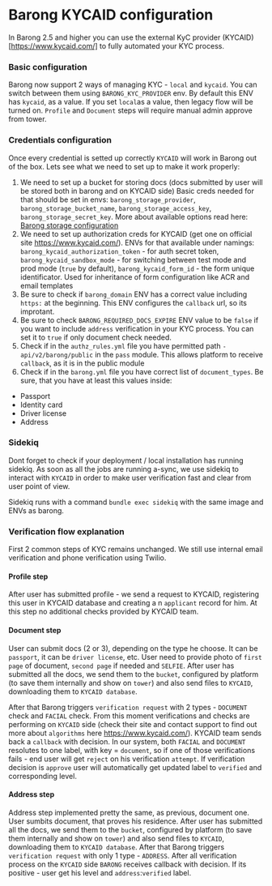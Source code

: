 # Barong KYCAID configuration
In Barong 2.5 and higher you can use the external KyC provider (KYCAID)[https://www.kycaid.com/] to fully automated your KYC process.

### Basic configuration
Barong now support 2 ways of managing KYC - `local` and `kycaid`. You can switch between them using `BARONG_KYC_PROVIDER` env. By default this ENV has `kycaid`, as a value. If you set `local`as a value, then legacy flow will be turned on. `Profile` and `Document` steps will require manual admin approve from tower.

### Credentials configuration
Once every credential is setted up correctly `KYCAID` will work in Barong out of the box. Lets see what we need to set up to make it work properly:

1) We need to set up a bucket for storing docs (docs submitted by user will be stored both in barong and on KYCAID side)
Basic creds needed for that should be set in envs: `barong_storage_provider`, `barong_storage_bucket_name`, `barong_storage_access_key`, `barong_storage_secret_key`. 
More about available options read here: [Barong storage configuration](https://www.openware.com/sdk/docs/barong/configuration.html#storage-configuration)
2) We need to set up authorization creds for KYCAID (get one on official site https://www.kycaid.com/). ENVs for that available under namings: 
`barong_kycaid_authorization_token` - for auth secret token, 
`barong_kycaid_sandbox_mode` - for switching between test mode and prod mode (`true` by default),
`barong_kycaid_form_id` - the form unique identificator. Used for inheritance of form configuration like ACR and email templates
3) Be sure to check if `barong_domain` ENV has a correct value including `https:` at the beginning. This ENV configures the `callback` url, so its improtant.
4) Be sure to check `BARONG_REQUIRED_DOCS_EXPIRE` ENV value to be `false` if you want to include `address` verification in your KYC process. You can set it to `true` if only document check needed.
5) Check if in the `authz_rules.yml` file you have permitted path `- api/v2/barong/public` in the `pass` module. This allows platform to receive `callback`, as it is in the public module
6) Check if in the `barong.yml` file you have correct list of `document_types`. Be sure, that you have at least this values inside:
  - Passport
  - Identity card
  - Driver license
  - Address

### Sidekiq
Dont forget to check if your deployment / local installation has running sidekiq. As soon as all the jobs are running a-sync, we use sidekiq to interact with `KYCAID` in order to make user verification fast and clear from user point of view.

Sidekiq runs with a command `bundle exec sidekiq` with the same image and ENVs as barong.

### Verification flow explanation
First 2 common steps of KYC remains unchanged. We still use internal email verification and phone verification using Twilio.
#### Profile step
After user has submitted profile - we send a request to KYCAID, registering this user in KYCAID database and creating a n `applicant` record for him. At this step no additional checks provided by KYCAID team.

#### Document step
User can submit docs (2 or 3), depending on the type he choose. It can be `passport`, it can be `driver license`, etc.
User need to provide photo of `first page` of document, `second page` if needed and `SELFIE`.
After user has submitted all the docs, we send them to the `bucket`, configured by platform (to save them internally and show on `tower`) and also send files to `KYCAID`, downloading them to `KYCAID database`. 

After that Barong triggers `verification request` with 2 types - `DOCUMENT` check and `FACIAL` check. From this moment verifications and checks are performing on `KYCAID` side (check their site and contact support to find out more about `algorithms` here https://www.kycaid.com/). KYCAID team sends back a `callback` with decision.
In our system, both `FACIAL` and `DOCUMENT` resolutes to one label, with key = `document`, so if one of those verifications fails - end user will get `reject` on his verification `attempt`.
If verification decision is `approve` user will automatically get updated label to `verified` and corresponding level.

#### Address step
Address step implemented pretty the same, as previous, document one. User sumbits document, that proves his residence.
After user has submitted all the docs, we send them to the `bucket`, configured by platform (to save them internally and show on `tower`) and also send files to `KYCAID`, downloading them to `KYCAID database`. 
After that Barong triggers `verification request` with only 1 type - `ADDRESS`. After all verification process on the `KYCAID` side `BARONG` receives callback with decision. If its positive - user get his level and `address`:`verified` label.
